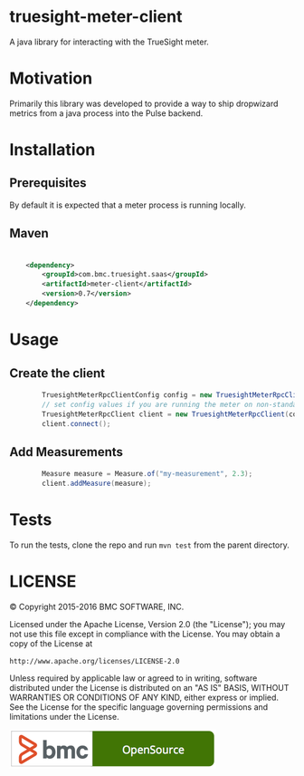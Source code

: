 # truesight-meter-client

A java library for interacting with the TrueSight meter.

# Motivation

Primarily this library was developed to provide a way to ship dropwizard metrics from a java process into the Pulse backend.

# Installation

## Prerequisites

By default it is expected that a meter process is running locally.

## Maven

```xml

    <dependency>
        <groupId>com.bmc.truesight.saas</groupId>
        <artifactId>meter-client</artifactId>
        <version>0.7</version>
    </dependency>
```

# Usage

## Create the client

```java
        TruesightMeterRpcClientConfig config = new TruesightMeterRpcClientConfig();
        // set config values if you are running the meter on non-standard host/port
        TruesightMeterRpcClient client = new TruesightMeterRpcClient(config);
        client.connect();
```

## Add Measurements

```java
        Measure measure = Measure.of("my-measurement", 2.3);
        client.addMeasure(measure);
```

# Tests

To run the tests, clone the repo and run `mvn test` from the parent directory.

# LICENSE

&copy; Copyright 2015-2016 BMC SOFTWARE, INC.

Licensed under the Apache License, Version 2.0 (the "License");
you may not use this file except in compliance with the License.
You may obtain a copy of the License at

    http://www.apache.org/licenses/LICENSE-2.0

Unless required by applicable law or agreed to in writing, software
distributed under the License is distributed on an "AS IS" BASIS,
WITHOUT WARRANTIES OR CONDITIONS OF ANY KIND, either express or implied.
See the License for the specific language governing permissions and
limitations under the License.


![BMC Open Source](badge-os.png)
